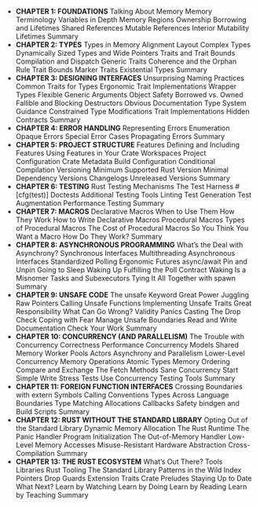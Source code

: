 - **CHAPTER 1: FOUNDATIONS**
    Talking About Memory
    Memory Terminology
    Variables in Depth
    Memory Regions
    Ownership
    Borrowing and Lifetimes
    Shared References
    Mutable References
    Interior Mutability
    Lifetimes
    Summary
- **CHAPTER 2: TYPES**
    Types in Memory
    Alignment
    Layout
    Complex Types
    Dynamically Sized Types and Wide Pointers
    Traits and Trait Bounds
    Compilation and Dispatch
    Generic Traits
    Coherence and the Orphan Rule
    Trait Bounds
    Marker Traits
    Existential Types
    Summary
- **CHAPTER 3: DESIGNING INTERFACES**
    Unsurprising
    Naming Practices
    Common Traits for Types
    Ergonomic Trait Implementations
    Wrapper Types
    Flexible
    Generic Arguments
    Object Safety
    Borrowed vs. Owned
    Fallible and Blocking Destructors
    Obvious
    Documentation
    Type System Guidance
    Constrained
    Type Modifications
    Trait Implementations
    Hidden Contracts
    Summary
- **CHAPTER 4: ERROR HANDLING**
    Representing Errors
    Enumeration
    Opaque Errors
    Special Error Cases
    Propagating Errors
    Summary
- **CHAPTER 5: PROJECT STRUCTURE**
    Features
    Defining and Including Features
    Using Features in Your Crate
    Workspaces
    Project Configuration
    Crate Metadata
    Build Configuration
    Conditional Compilation
    Versioning
    Minimum Supported Rust Version
    Minimal Dependency Versions
    Changelogs
    Unreleased Versions
    Summary
- **CHAPTER 6: TESTING**
    Rust Testing Mechanisms
    The Test Harness
    #[cfg(test)]
    Doctests
    Additional Testing Tools
    Linting
    Test Generation
    Test Augmentation
    Performance Testing
    Summary
- **CHAPTER 7: MACROS**
    Declarative Macros
    When to Use Them
    How They Work
    How to Write Declarative Macros
    Procedural Macros
    Types of Procedural Macros
    The Cost of Procedural Macros
    So You Think You Want a Macro
    How Do They Work?
    Summary
- **CHAPTER 8: ASYNCHRONOUS PROGRAMMING**
    What’s the Deal with Asynchrony?
    Synchronous Interfaces
    Multithreading
    Asynchronous Interfaces
    Standardized Polling
    Ergonomic Futures
    async/await
    Pin and Unpin
    Going to Sleep
    Waking Up
    Fulfilling the Poll Contract
    Waking Is a Misnomer
    Tasks and Subexecutors
    Tying It All Together with spawn
    Summary
- **CHAPTER 9: UNSAFE CODE**
    The unsafe Keyword
    Great Power
    Juggling Raw Pointers
    Calling Unsafe Functions
    Implementing Unsafe Traits
    Great Responsibility
    What Can Go Wrong?
    Validity
    Panics
    Casting
    The Drop Check
    Coping with Fear
    Manage Unsafe Boundaries
    Read and Write Documentation
    Check Your Work
    Summary
- **CHAPTER 10: CONCURRENCY (AND PARALLELISM)**
    The Trouble with Concurrency
    Correctness
    Performance
    Concurrency Models
    Shared Memory
    Worker Pools
    Actors
    Asynchrony and Parallelism
    Lower-Level Concurrency
    Memory Operations
    Atomic Types
    Memory Ordering
    Compare and Exchange
    The Fetch Methods
    Sane Concurrency
    Start Simple
    Write Stress Tests
    Use Concurrency Testing Tools
    Summary
- **CHAPTER 11: FOREIGN FUNCTION INTERFACES**
    Crossing Boundaries with extern
    Symbols
    Calling Conventions
    Types Across Language Boundaries
    Type Matching
    Allocations
    Callbacks
    Safety
    bindgen and Build Scripts
    Summary
- **CHAPTER 12: RUST WITHOUT THE STANDARD LIBRARY**
    Opting Out of the Standard Library
    Dynamic Memory Allocation
    The Rust Runtime
    The Panic Handler
    Program Initialization
    The Out-of-Memory Handler
    Low-Level Memory Accesses
    Misuse-Resistant Hardware Abstraction
    Cross-Compilation
    Summary
- **CHAPTER 13: THE RUST ECOSYSTEM**
    What’s Out There?
    Tools
    Libraries
    Rust Tooling
    The Standard Library
    Patterns in the Wild
    Index Pointers
    Drop Guards
    Extension Traits
    Crate Preludes
    Staying Up to Date
    What Next?
    Learn by Watching
    Learn by Doing
    Learn by Reading
    Learn by Teaching
    Summary
